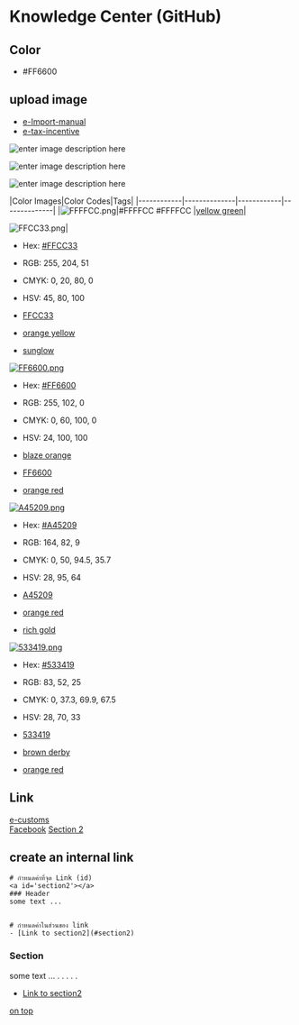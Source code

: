 Knowledge Center (GitHub)
===

## Color

- #FF6600


## upload image
- [e-Import-manual](https://github.com/yosarawut/KnowledgeCenter/tree/master/KnowledgeCenter/e-Customs/e-Import/e-Import-manual/img)
- [e-tax-incentive](https://github.com/yosarawut/KnowledgeCenter/tree/master/img/e-tax-incentive)

![enter image description here](https://github.com/yosarawut/knowledge-base/raw/master/img/cover-knowledge.png)

![enter image description here](https://github.com/yosarawut/knowledge-base/raw/master/img/cover-knowledge-2.png)

![enter image description here](https://github.com/yosarawut/knowledge-base/raw/master/img/cover-knowledge-3.png)




|Color Images|Color Codes|Tags|
|------------|--------------|------------|--------------|
|![FFFFCC.png](https://www.colorcombos.com/images/colors/hex/FFFFCC.png "Color Image")|#FFFFCC #FFFFCC |[yellow green](https://www.colorcombos.com/tags/colors/yellow-green)|

![FFCC33.png](https://www.colorcombos.com/images/colors/hex/FFCC33.png "#FFCC33 Color Image")|

-   Hex:  [#FFCC33](https://www.colorcombos.com/colors/FFCC33)
-   RGB:  255, 204, 51
-   CMYK:  0, 20, 80, 0
-   HSV:  45, 80, 100

-   [FFCC33](https://www.colorcombos.com/tags/colors/FFCC33)
-   [orange yellow](https://www.colorcombos.com/tags/colors/orange-yellow)
-   [sunglow](https://www.colorcombos.com/tags/colors/sunglow)

[![FF6600.png](https://www.colorcombos.com/images/colors/hex/FF6600.png "#FF6600 Color Image")](https://www.colorcombos.com/colors/FF6600)

-   Hex:  [#FF6600](https://www.colorcombos.com/colors/FF6600)
-   RGB:  255, 102, 0
-   CMYK:  0, 60, 100, 0
-   HSV:  24, 100, 100

-   [blaze orange](https://www.colorcombos.com/tags/colors/blaze-orange)
-   [FF6600](https://www.colorcombos.com/tags/colors/FF6600)
-   [orange red](https://www.colorcombos.com/tags/colors/orange-red)

[![A45209.png](https://www.colorcombos.com/images/colors/hex/A45209.png "#A45209 Color Image")](https://www.colorcombos.com/colors/A45209)

-   Hex:  [#A45209](https://www.colorcombos.com/colors/A45209)
-   RGB:  164, 82, 9
-   CMYK:  0, 50, 94.5, 35.7
-   HSV:  28, 95, 64

-   [A45209](https://www.colorcombos.com/tags/colors/A45209)
-   [orange red](https://www.colorcombos.com/tags/colors/orange-red)
-   [rich gold](https://www.colorcombos.com/tags/colors/rich-gold)

[![533419.png](https://www.colorcombos.com/images/colors/hex/533419.png "#533419 Color Image")](https://www.colorcombos.com/colors/533419)

-   Hex:  [#533419](https://www.colorcombos.com/colors/533419)
-   RGB:  83, 52, 25
-   CMYK:  0, 37.3, 69.9, 67.5
-   HSV:  28, 70, 33

-   [533419](https://www.colorcombos.com/tags/colors/533419)
-   [brown derby](https://www.colorcombos.com/tags/colors/brown-derby)
-   [orange red](https://www.colorcombos.com/tags/colors/orange-red)




## Link
<a id='top'></a>
[e-customs][1]  
[Facebook][2]
[Section 2][3]  
  
[1]: http://www.e-customs.co.th 
[2]: https://www.facebook.com/ECS.24hr/
[3]: #section2

## create an internal link


```
# กำหนดค่าที่จุด Link (id)
<a id='section2'></a>
### Header 
some text ...


# กำหนดค่าในส่วนของ link
- [Link to section2](#section2)
```

<a id='section2'></a>
### Section 
some text ...
.
.
.
.
.



- [Link to section2](#section2)



[on top](#top)
<!--stackedit_data:
eyJoaXN0b3J5IjpbLTQ2Mjg3ODc5LDQzOTMxODU3MSwxNDU3MD
IwOTU4LC0yNTk3NjEwMjUsMTYwODA1MDU4OCwxOTk5NjY4NzEx
LC0xOTcyNzI5MDQxLC05Mzg3NTgwMzUsLTE1NzYxNTkyNjYsMz
E1Njg2MDk4XX0=
-->